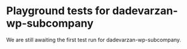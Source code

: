 # Playground tests for dadevarzan-wp-subcompany
We are still awaiting the first test run for dadevarzan-wp-subcompany.
